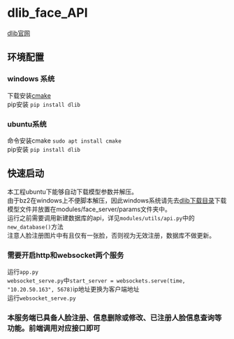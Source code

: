 # dlib_face_API
[dlib官网](http://dlib.net/compile.html)
## 环境配置
### windows 系统
下载安装[cmake](https://cmake.org/download/)   
pip安装   `pip install dlib`  
### ubuntu系统
命令安装cmake  `sudo apt install cmake`  
pip安装   `pip install dlib`  
## 快速启动
本工程ubuntu下能够自动下载模型参数并解压。   
由于bz2在windows上不便脚本解压，因此windows系统请先去[dlib下载目录](http://dlib.net/files/)下载模型文件并放置在modules/face_server/params文件夹中。   
运行之前需要调用新建数据库的api，详见`modules/utils/api.py`中的`new_database()`方法  
注意人脸注册图片中有且仅有一张脸，否则视为无效注册，数据库不做更新。  
### 需要开启http和websocket两个服务
运行`app.py`   
`websocket_serve.py`中`start_server = websockets.serve(time, "10.20.50.163", 5678)`ip地址更换为客户端地址  
运行`websocket_serve.py`  
### 本服务端已具备人脸注册、信息删除或修改、已注册人脸信息查询等功能。前端调用对应接口即可

